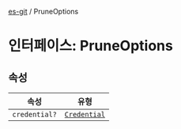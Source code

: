 [es-git](../globals.md) / PruneOptions

# 인터페이스: PruneOptions

## 속성

| 속성 | 유형 |
| ------ | ------ |
| <a id="credential"></a> `credential?` | [`Credential`](../type-aliases/Credential.md) |

